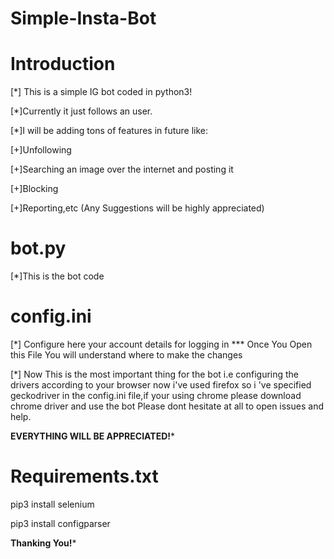 # Simple-Insta-Bot
  # Introduction

[*] This is a simple IG bot coded in python3!

[*]Currently it just follows an user.

[*]I will be adding tons of features in future like:
  
  [+]Unfollowing
  
  [+]Searching an image over the internet and posting it
  
  [+]Blocking
  
  [+]Reporting,etc
  (Any Suggestions will be highly appreciated)
  
# bot.py
 
 [*]This is the bot code 

# config.ini

   [*] Configure here your account details for logging in
    *** Once You Open this File You will understand where to make the changes

   [*] Now This is the most important thing for the bot i.e configuring the drivers according to your browser now i've used firefox so i 've specified
    geckodriver in the config.ini file,if your using chrome please download chrome driver and use the bot
    Please dont hesitate at all to open issues and help.
   
   ******EVERYTHING WILL BE APPRECIATED!*******
 
 
 # Requirements.txt
 
 pip3 install selenium
 
 pip3 install configparser
 
 
 ********Thanking You!*********

